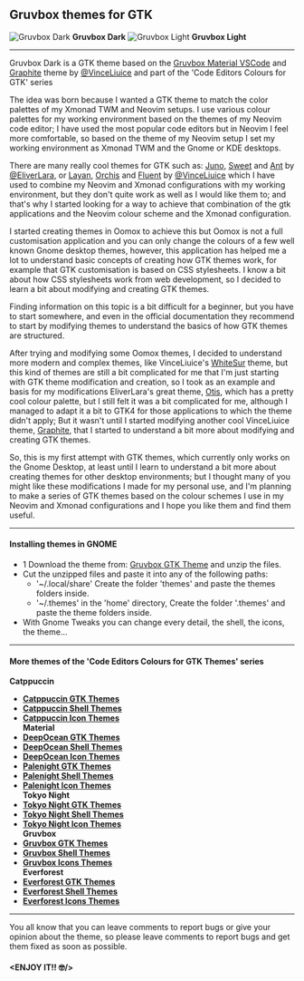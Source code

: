 ## Gruvbox themes for GTK

![Gruvbox Dark](https://github.com/Fausto-Korpsvart/Gruvbox-GTK-Theme/blob/master/screenshoots/gruvbox_dark.png)
**Gruvbox Dark**
![Gruvbox Light](https://github.com/Fausto-Korpsvart/Gruvbox-GTK-Theme/blob/master/screenshoots/gruvbox-light.png)
**Gruvbox Light**

---

Gruvbox Dark is a GTK theme based on the [Gruvbox Material VSCode](https://github.com/sainnhe/gruvbox-material-vscod) and [Graphite](https://www.pling.com/p/1598493) theme by [@VinceLiuice](https://www.pling.com/u/vinceliuice) and part of the 'Code Editors Colours for GTK' series

The idea was born because I wanted a GTK theme to match the color palettes of my Xmonad TWM and Neovim setups. I use various colour palettes for my working environment based on the themes of my Neovim code editor; I have used the most popular code editors but in Neovim I feel more comfortable, so based on the theme of my Neovim setup I set my working environment as Xmonad TWM and the Gnome or KDE desktops.

There are many really cool themes for GTK such as:  [Juno](https://www.pling.com/p/1280977), [Sweet](https://www.pling.com/p/1253385) and [Ant](https://www.pling.com/p/1099856) by [@EliverLara](https://www.pling.com/u/eliverlara), or [Layan](https://www.pling.com/p/1309214), [Orchis](https://www.pling.com/p/1357889) and [Fluent](https://www.pling.com/p/1477941) by [@VinceLiuice](https://www.pling.com/u/vinceliuice) which I have used to combine my Neovim and Xmonad configurations with my working environment, but they don't quite work as well as I would like them to; and that's why I started looking for a way to achieve that combination of the gtk applications and the Neovim colour scheme and the Xmonad configuration.

I started creating themes in Oomox to achieve this but Oomox is not a full customisation application and you can only change the colours of a few well known Gnome desktop themes, however, this application has helped me a lot to understand basic concepts of creating how GTK themes work, for example that GTK customisation is based on CSS stylesheets.
I know a bit about how CSS stylesheets work from web development, so I decided to learn a bit about modifying and creating GTK themes.

Finding information on this topic is a bit difficult for a beginner, but you have to start somewhere, and even in the official documentation they recommend to start by modifying themes to understand the basics of how GTK themes are structured.

After trying and modifying some Oomox themes, I decided to understand more modern and complex themes, like VinceLiuice's [WhiteSur](https://www.pling.com/p/1403328) theme, but this kind of themes are still a bit complicated for me that I'm just starting with GTK theme modification and creation, so I took as an example and basis for my modifications EliverLara's great theme, [Otis](https://www.pling.com/p/1619506), which has a pretty cool colour palette, but I still felt it was a bit complicated for me, although I managed to adapt it a bit to GTK4 for those applications to which the theme didn't apply; But it wasn't until I started modifying another cool VinceLiuice theme, [Graphite](https://www.pling.com/p/1598493), that I started to understand a bit more about modifying and creating GTK themes.

So, this is my first attempt with GTK themes, which currently only works on the Gnome Desktop, at least until I learn to understand a bit more about creating themes for other desktop environments; but I thought many of you might like these modifications I made for my personal use, and I'm planning to make a series of GTK themes based on the colour schemes I use in my Neovim and Xmonad configurations and I hope you like them and find them useful.

---

#### Installing themes in GNOME

- 1 Download the theme from: [Gruvbox GTK Theme](https://) and unzip the files.
- Cut the unzipped files and paste it into any of the following paths:
  - '~/.local/share' Create the folder 'themes' and paste the themes folders inside.
  - '~/.themes' in the 'home' directory, Create the folder '.themes' and paste the theme folders inside.
- With Gnome Tweaks you can change every detail, the shell, the icons, the theme...

---

#### More themes of the 'Code Editors Colours for GTK Themes' series
**Catppuccin**
- [**Catppuccin GTK Themes**](https://www.pling.com/p/1715554/) <br>
- [**Catppuccin Shell Themes**](https://www.pling.com/p/1715555/) <br>
- [**Catppuccin Icon Themes**](https://www.pling.com/p/1715570/) <br>
**Material**
- [**DeepOcean GTK Themes**](https://www.pling.com/p/1706139/) <br>
- [**DeepOcean Shell Themes**](https://www.pling.com/p/1706218/) <br>
- [**DeepOcean Icon Themes**](https://www.pling.com/p/1706189/) <br>
- [**Palenight GTK Themes**](https://www.pling.com/p/1706139/) <br>
- [**Palenight Shell Themes**](https://www.pling.com/p/1706218/) <br>
- [**Palenight Icon Themes**](https://www.pling.com/p/1706189/) <br>
**Tokyo Night**
- [**Tokyo Night GTK Themes**](https://www.pling.com/p/1681315/) <br>
- [**Tokyo Night Shell Themes**](https://www.pling.com/p/1681470/) <br>
- [**Tokyo Night Icon Themes**](https://www.pling.com/p/1681475/) <br>
**Gruvbox**
- [**Gruvbox GTK Themes**](https://www.pling.com/p/1681313/) <br>
- [**Gruvbox Shell Themes**](https://www.pling.com/p/1681451/) <br>
- [**Gruvbox Icons Themes**](https://www.pling.com/p/1681460/) <br>
**Everforest**
- [**Everforest GTK Themes**](https://www.pling.com/p/1695467/) <br>
- [**Everforest Shell Themes**](https://www.pling.com/p/1695475/) <br>
- [**Everforest Icons Themes**](https://www.pling.com/p/1695476/) <br>

---

You all know that you can leave comments to report bugs or give your opinion about the theme, so please leave comments to report bugs and get them fixed as soon as possible.

#### **<ENJOY IT!! :nerd_face:/>**
